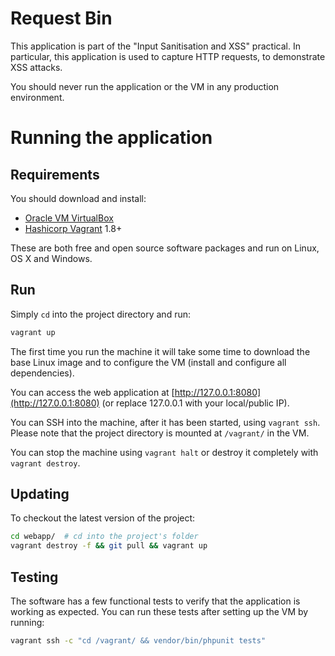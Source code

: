 # Request Bin

This application is part of the "Input Sanitisation and XSS" practical. In particular, this application is
used to capture HTTP requests, to demonstrate XSS attacks.

You should never run the application or the VM in any production
environment.

# Running the application

## Requirements

You should download and install:
- [Oracle VM VirtualBox](https://www.virtualbox.org/)
- [Hashicorp Vagrant](https://www.vagrantup.com/) 1.8+

These are both free and open source software packages and run on Linux, OS X and Windows.

## Run

Simply `cd` into the project directory and run:

```bash
vagrant up
```

The first time you run the machine it will take some time to download the base Linux image and to configure
the VM (install and configure all dependencies).

You can access the web application at [http://127.0.0.1:8080](http://127.0.0.1:8080) (or replace 127.0.0.1 with your local/public IP).

You can SSH into the machine, after it has been started, using `vagrant ssh`. Please note that the project directory
is mounted at `/vagrant/` in the VM.

You can stop the machine using `vagrant halt` or destroy it completely with `vagrant destroy`.

## Updating

To checkout the latest version of the project:

```bash
cd webapp/  # cd into the project's folder
vagrant destroy -f && git pull && vagrant up
```


## Testing

The software has a few functional tests to verify that the application is working as expected. You can run these tests after setting up the VM by running:

```bash
vagrant ssh -c "cd /vagrant/ && vendor/bin/phpunit tests"
```
